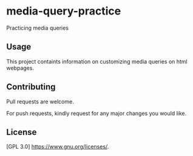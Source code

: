 # media-query-practice

Practicing media queries

## Usage

This project containts information on customizing media queries on html webpages.

## Contributing

Pull requests are welcome. 

For push requests, kindly request for any major changes you would like.

## License

[GPL 3.0] <https://www.gnu.org/licenses/>.
